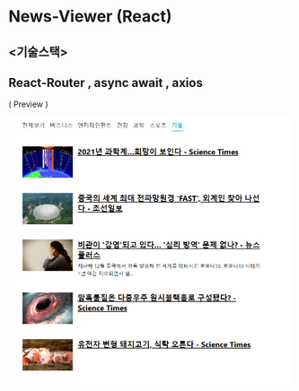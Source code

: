 # News-Viewer (React)

## <기술스택>

## React-Router , async await , axios

( Preview ) <br/>
 
![](news_view.png)
